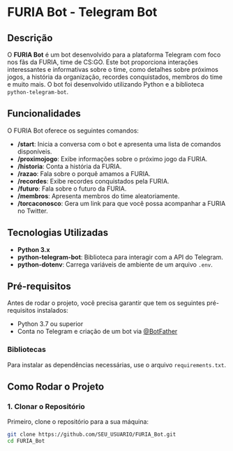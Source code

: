 # FURIA Bot - Telegram Bot

## Descrição
O **FURIA Bot** é um bot desenvolvido para a plataforma Telegram com foco nos fãs da FURIA, time de CS:GO. Este bot proporciona interações interessantes e informativas sobre o time, como detalhes sobre próximos jogos, a história da organização, recordes conquistados, membros do time e muito mais. O bot foi desenvolvido utilizando Python e a biblioteca `python-telegram-bot`.

## Funcionalidades
O FURIA Bot oferece os seguintes comandos:

- **/start**: Inicia a conversa com o bot e apresenta uma lista de comandos disponíveis.
- **/proximojogo**: Exibe informações sobre o próximo jogo da FURIA.
- **/historia**: Conta a história da FURIA.
- **/razao**: Fala sobre o porquê amamos a FURIA.
- **/recordes**: Exibe recordes conquistados pela FURIA.
- **/futuro**: Fala sobre o futuro da FURIA.
- **/membros**: Apresenta membros do time aleatoriamente.
- **/torcaconosco**: Gera um link para que você possa acompanhar a FURIA no Twitter.

## Tecnologias Utilizadas
- **Python 3.x**
- **python-telegram-bot**: Biblioteca para interagir com a API do Telegram.
- **python-dotenv**: Carrega variáveis de ambiente de um arquivo `.env`.

## Pré-requisitos
Antes de rodar o projeto, você precisa garantir que tem os seguintes pré-requisitos instalados:

- Python 3.7 ou superior
- Conta no Telegram e criação de um bot via [@BotFather](https://core.telegram.org/bots#botfather)
  
### Bibliotecas
Para instalar as dependências necessárias, use o arquivo `requirements.txt`.

## Como Rodar o Projeto

### 1. Clonar o Repositório
Primeiro, clone o repositório para a sua máquina:

```bash
git clone https://github.com/SEU_USUARIO/FURIA_Bot.git
cd FURIA_Bot
````
